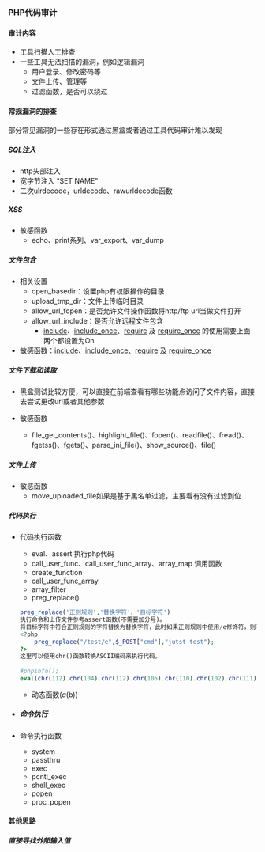 ### PHP代码审计

#### 审计内容

* 工具扫描人工排查
* 一些工具无法扫描的漏洞，例如逻辑漏洞
  * 用户登录、修改密码等
  * 文件上传、管理等
  * 过滤函数，是否可以绕过

#### 常规漏洞的排查

部分常见漏洞的一些存在形式通过黑盒或者通过工具代码审计难以发现

##### SQL注入

* http头部注入
* 宽字节注入 “SET NAME”
* 二次ulrdecode，urldecode、rawurldecode函数

##### XSS

* 敏感函数
  * echo、print系列、var_export、var_dump

##### 文件包含

* 相关设置
  * open_basedir：设置php有权限操作的目录
  * upload_tmp_dir：文件上传临时目录
  * allow_url_fopen：是否允许文件操作函数将http/ftp url当做文件打开
  * allow_url_include：是否允许远程文件包含
    * [include](https://www.php.net/manual/zh/function.include.php)、[include_once](https://www.php.net/manual/zh/function.include-once.php)、[require](https://www.php.net/manual/zh/function.require.php) 及 [require_once](https://www.php.net/manual/zh/function.require-once.php) 的使用需要上面两个都设置为On
* 敏感函数：[include](https://www.php.net/manual/zh/function.include.php)、[include_once](https://www.php.net/manual/zh/function.include-once.php)、[require](https://www.php.net/manual/zh/function.require.php) 及 [require_once](https://www.php.net/manual/zh/function.require-once.php) 

##### 文件下载和读取

* 黑盒测试比较方便，可以直接在前端查看有哪些功能点访问了文件内容，直接去尝试更改url或者其他参数

* 敏感函数
  * file_get_contents()、highlight_file()、fopen()、readfile()、fread()、fgetss()、fgets()、parse_ini_file()、show_source()、file()

##### 文件上传

* 敏感函数
  * move_uploaded_file如果是基于黑名单过滤，主要看有没有过滤到位

##### 代码执行

* 代码执行函数

  * eval、assert 执行php代码
  * call_user_func、call_user_func_array、array_map 调用函数
  * create_function
  * call_user_func_array
  * array_filter
  * preg_replace()

  ```php
  preg_replace('正则规则','替换字符'，'目标字符')
  执行命令和上传文件参考assert函数(不需要加分号)。
  将目标字符中符合正则规则的字符替换为替换字符，此时如果正则规则中使用/e修饰符，则存在代码执行漏洞。
  <?php
      preg_replace("/test/e",$_POST["cmd"],"jutst test");
  ?>
  这里可以使用chr()函数转换ASCII编码来执行代码。
   
  #phpinfo();
  eval(chr(112).chr(104).chr(112).chr(105).chr(110).chr(102).chr(111).chr(40).chr(41).chr(59))
  ```

  

  * 动态函数($a($b))

* ##### 命令执行

* 命令执行函数

  * system
  * passthru
  * exec
  * pcntl_exec
  * shell_exec
  * popen
  * proc_popen

#### 其他思路

##### 直接寻找外部输入值

